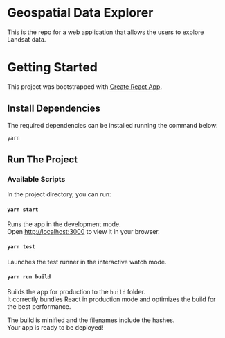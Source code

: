 # Geospatial Data Explorer

This is the repo for a web application that allows the users to explore Landsat data.

# Getting Started

This project was bootstrapped with [Create React App](https://github.com/facebook/create-react-app).

## Install Dependencies

The required dependencies can be installed running the command below:

```sh
yarn
```

## Run The Project

### Available Scripts

In the project directory, you can run:

#### `yarn start`

Runs the app in the development mode.\
Open [http://localhost:3000](http://localhost:3000) to view it in your browser.

#### `yarn test`

Launches the test runner in the interactive watch mode.

#### `yarn run build`

Builds the app for production to the `build` folder.\
It correctly bundles React in production mode and optimizes the build for the best performance.

The build is minified and the filenames include the hashes.\
Your app is ready to be deployed!
